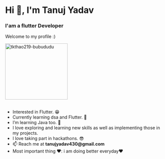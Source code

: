 <h1 align="start">Hi 👋, I'm Tanuj Yadav</h1>
<h3 align="start">I'am a flutter Developer</h3>

<p>Welcome to my profile :)</p>


<img src="https://github.com/tanuj430/tanuj430/assets/71175428/02fce667-5092-4d16-84bb-b77fd6a20d9a" alt="tkthao219-bubududu" width="200" height="180">
<br>

</br>
<ul>
  <li>Interested in Flutter. 😁</li>
  <li>Currently learning dsa and Flutter. 🌟</li>
  <li>I’m learning Java too. 💪</li>
  <li>I love exploring and learning new skills as well as implementing those in my projects.</li>
  <li>I love taking part in hackathons. 😎</li>
  <li>📫 Reach me at <strong>tanujyadav430@gmail.com</strong></li>
  <li>Most important thing ❤️: i am doing better everyday❤️</li>
</ul>

